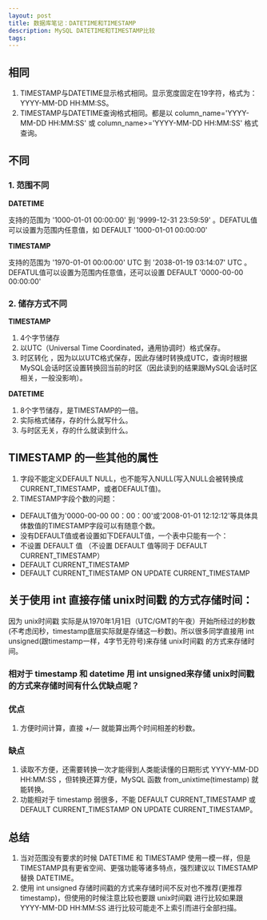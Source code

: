 ```yaml
---
layout: post
title: 数据库笔记：DATETIME和TIMESTAMP
description: MySQL DATETIME和TIMESTAMP比较
tags:
---
```


## **相同**
1. TIMESTAMP与DATETIME显示格式相同。显示宽度固定在19字符，格式为：YYYY-MM-DD HH:MM:SS。
2. TIMESTAMP与DATETIME查询格式相同。都是以 column_name='YYYY-MM-DD HH:MM:SS' 或 column_name>='YYYY-MM-DD HH:MM:SS' 格式查询。

## **不同**

### **1. 范围不同**

**DATETIME** 

支持的范围为 '1000-01-01 00:00:00' 到 '9999-12-31 23:59:59' 。DEFATUL值可以设置为范围内任意值，如 DEFAULT '1000-01-01 00:00:00'

**TIMESTAMP** 

支持的范围为 '1970-01-01 00:00:00' UTC 到 '2038-01-19 03:14:07' UTC 。DEFATUL值可以设置为范围内任意值，还可以设置 DEFAULT '0000-00-00 00:00:00'

### **2. 储存方式不同**

**TIMESTAMP**

1. 4个字节储存
2. 以UTC（Universal Time Coordinated，通用协调时）格式保存。
3. 时区转化 ，因为以以UTC格式保存，因此存储时转换成UTC，查询时根据MySQL会话时区设置转换回当前的时区（因此读到的结果跟MySQL会话时区相关，一般没影响）。

**DATETIME**

1. 8个字节储存，是TIMESTAMP的一倍。
2. 实际格式储存，存的什么就写什么。
3. 与时区无关，存的什么就读到什么。

## **TIMESTAMP 的一些其他的属性**
1. 字段不能定义DEFAULT NULL，也不能写入NULL(写入NULL会被转换成CURRENT_TIMESTAMP，或者DEFAULT值)。
2. TIMESTAMP字段个数的问题：
- DEFAULT值为'0000-00-00 00：00：00'或'2008-01-01 12:12:12'等具体具体数值的TIMESTAMP字段可以有随意个数。
- 没有DEFAULT值或者设置如下DEFAULT值，一个表中只能有一个：
- 不设置 DEFAULT 值 （不设置 DEFAULT 值等同于 DEFAULT CURRENT_TIMESTAMP） 
- DEFAULT CURRENT_TIMESTAMP 
- DEFAULT CURRENT_TIMESTAMP ON UPDATE CURRENT_TIMESTAMP 

## **关于使用 int 直接存储 unix时间戳 的方式存储时间：**

因为 unix时间戳 实际是从1970年1月1日（UTC/GMT的午夜）开始所经过的秒数(不考虑闰秒，timestamp底层实际就是存储这一秒数)。所以很多同学直接用 int unsigned(跟timestamp一样，4字节无符号)来存储 unix时间戳 的方式来存储时间。

### **相对于 timestamp 和 datetime 用 int unsigned来存储 unix时间戳 的方式来存储时间有什么优缺点呢？**

### **优点**
1. 方便时间计算，直接 +/— 就能算出两个时间相差的秒数。

### **缺点**
1. 读取不方便，还需要转换一次才能得到人类能读懂的日期形式 YYYY-MM-DD HH:MM:SS ，但转换还算方便，MySQL 函数 from_unixtime(timestamp) 就能转换。
2. 功能相对于 timestamp 弱很多，不能 DEFAULT CURRENT_TIMESTAMP 或 DEFAULT CURRENT_TIMESTAMP ON UPDATE CURRENT_TIMESTAMP。

## **总结**
1. 当对范围没有要求的时候 DATETIME 和 TIMESTAMP 使用一模一样，但是TIMESTAMP具有更省空间、更强功能等诸多特点，强烈建议以 TIMESTAMP 替换 DATETIME。
2. 使用 int unsigned 存储时间戳的方式来存储时间不反对也不推荐(更推荐timestamp)，但使用的时候注意比较也要跟 unix时间戳 进行比较如果跟 YYYY-MM-DD HH:MM:SS 进行比较可能走不上索引而进行全部扫描。
